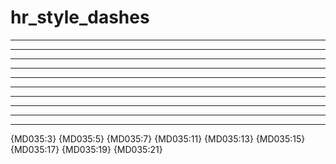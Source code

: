 # hr_style_dashes

***

* * *

*****

---

- - -

-----

___

_ _ _

_____

***

{MD035:3} {MD035:5} {MD035:7} {MD035:11} {MD035:13} {MD035:15} {MD035:17}
{MD035:19} {MD035:21}
